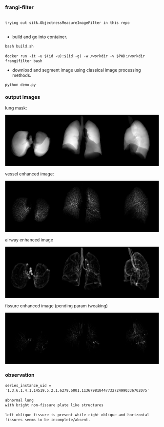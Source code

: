 ### frangi-filter

```

trying out sitk.ObjectnessMeasureImageFilter in this repo


```


+ build and go into container.

```
bash build.sh

docker run -it -u $(id -u):$(id -g) -w /workdir -v $PWD:/workdir frangifilter bash
```


+ download and segment image using classical image processing methods.

```
python demo.py
```



### output images

lung mask:

![alt text](static/mip_lung.png)

vessel enhanced image:

![alt text](static/mip_vessel.png)

airway enhanced image

![alt text](static/mip_airway.png)

fissure enhanced image  (pending param tweaking)

![alt text](static/mip_fissure.png)

### observation

```
series_instance_uid = '1.3.6.1.4.1.14519.5.2.1.6279.6001.113679818447732724990336702075'

abnormal lung
with bright non-fissure plate like structures

left oblique fissure is present while right oblique and horizontal fissures seems to be incomplete/absent.

```
